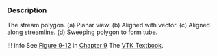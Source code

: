### Description

The stream polygon. (a) Planar view. (b) Aligned with vector. (c) Aligned along streamline. (d) Sweeping polygon to form tube.

!!! info
    See [Figure 9-12](../../../VTKBook/09Chapter9/#Figure%209-12) in [Chapter 9](../../../VTKBook/09Chapter9) The [VTK Textbook](../../../VTKBook/01Chapter1).
